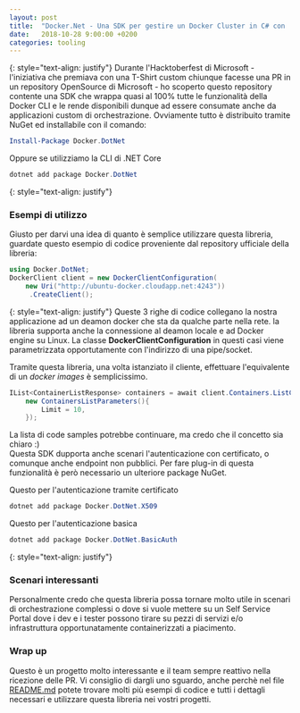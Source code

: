 ```yaml
---
layout: post
title:  "Docker.Net - Una SDK per gestire un Docker Cluster in C# con .NET"
date:   2018-10-28 9:00:00 +0200
categories: tooling
---
```

{: style="text-align: justify"}
Durante l'Hacktoberfest di Microsoft - l'iniziativa che premiava con una T-Shirt custom chiunque facesse una PR in un repository OpenSource di Microsoft - ho scoperto questo repository contente una SDK che wrappa quasi al 100% tutte le funzionalità della Docker CLI e le rende disponibili dunque ad essere consumate anche da applicazioni custom di orchestrazione. Ovviamente tutto è distribuito tramite NuGet ed installabile con il comando:
```powershell
Install-Package Docker.DotNet
```
Oppure se utilizziamo la CLI di .NET Core
```powershell
dotnet add package Docker.DotNet
```
{: style="text-align: justify"}
### Esempi di utilizzo
Giusto per darvi una idea di quanto è semplice utilizzare questa libreria, guardate questo esempio di codice proveniente dal repository ufficiale della libreria:
```csharp
using Docker.DotNet;
DockerClient client = new DockerClientConfiguration(
    new Uri("http://ubuntu-docker.cloudapp.net:4243"))
     .CreateClient();
```
{: style="text-align: justify"}
Queste 3 righe di codice collegano la nostra applicazione ad un deamon docker che sta da qualche parte nella rete. la libreria supporta anche la connessione al deamon locale e ad Docker engine su Linux. La classe **DockerClientConfiguration** in questi casi viene parametrizzata opportutamente con l'indirizzo di una pipe/socket.  
  
Tramite questa libreria, una volta istanziato il cliente, effettuare l'equivalente di un *docker images* è semplicissimo.
```csharp
IList<ContainerListResponse> containers = await client.Containers.ListContainersAsync(
	new ContainersListParameters(){
		Limit = 10,
    });
```
La lista di code samples potrebbe continuare, ma credo che il concetto sia chiaro :)  
Questa SDK dupporta anche scenari l'autenticazione con certificato, o comunque anche endpoint non pubblici. Per fare plug-in di questa funzionalità è però necessario un ulteriore package NuGet.  
  
Questo per l'autenticazione tramite certificato
```powershell
dotnet add package Docker.DotNet.X509
```
  
Questo per l'autenticazione basica
```powershell
dotnet add package Docker.DotNet.BasicAuth
```
{: style="text-align: justify"}
### Scenari interessanti
Personalmente credo che questa libreria possa tornare molto utile in scenari di orchestrazione complessi o dove si vuole mettere su un Self Service Portal dove i dev e i tester possono tirare su pezzi di servizi e/o infrastruttura opportunatamente containerizzati a piacimento.

### Wrap up
Questo è un progetto molto interessante e il team sempre reattivo nella ricezione delle PR. Vi consiglio di dargli uno sguardo, anche perchè nel file [README.md](https://github.com/Microsoft/Docker.DotNet) potete trovare molti più esempi di codice e tutti i dettagli necessari e utilizzare questa libreria nei vostri progetti.